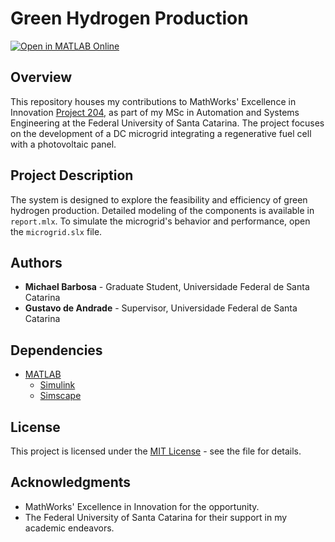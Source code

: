# Green Hydrogen Production

[![Open in MATLAB Online](https://www.mathworks.com/images/responsive/global/open-in-matlab-online.svg)](https://matlab.mathworks.com/open/github/v1?repo=michaelfsb/green-hydrogen-production&file=src)

## Overview
This repository houses my contributions to MathWorks' Excellence in Innovation [Project 204](https://github.com/mathworks/MathWorks-Excellence-in-Innovation/tree/main/projects/Green%20Hydrogen%20Production), as part of my MSc in Automation and Systems Engineering at the Federal University of Santa Catarina. The project focuses on the development of a DC microgrid integrating a regenerative fuel cell with a photovoltaic panel.

## Project Description
The system is designed to explore the feasibility and efficiency of green hydrogen production. Detailed modeling of the components is available in `report.mlx`. To simulate the microgrid's behavior and performance, open the `microgrid.slx` file.

## Authors
- **Michael Barbosa** - Graduate Student, Universidade Federal de Santa Catarina
- **Gustavo de Andrade** - Supervisor, Universidade Federal de Santa Catarina

## Dependencies
- [MATLAB](https://www.mathworks.com/products/matlab.html)
  - [Simulink](https://www.mathworks.com/products/simulink.html)
  - [Simscape](https://www.mathworks.com/products/simscape.html)

## License
This project is licensed under the [MIT License](LICENSE.md) - see the file for details.

## Acknowledgments
- MathWorks' Excellence in Innovation for the opportunity.
- The Federal University of Santa Catarina for their support in my academic endeavors.

